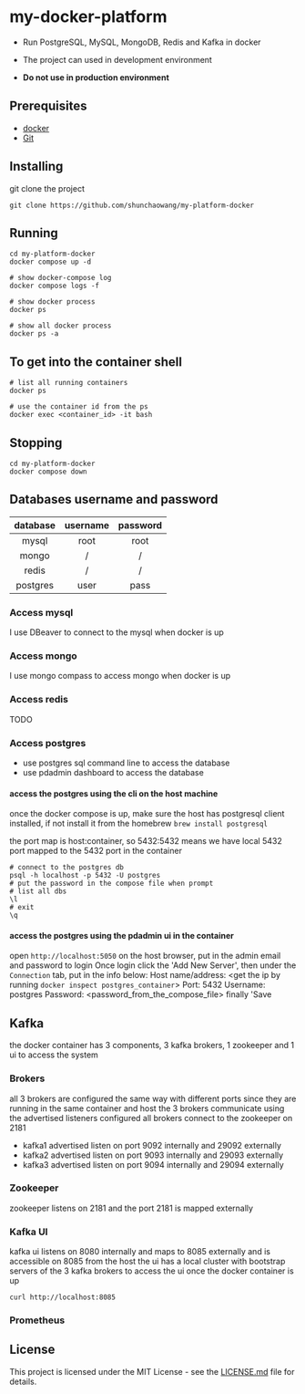 # my-docker-platform

- Run PostgreSQL, MySQL, MongoDB, Redis and Kafka in docker

- The project can used in development environment

- **Do not use in production environment**

## Prerequisites

- [docker](https://docs.docker.com/install/)
- [Git](https://git-scm.com/)

## Installing

git clone the project

```shell
git clone https://github.com/shunchaowang/my-platform-docker
```

## Running

```shell
cd my-platform-docker
docker compose up -d

# show docker-compose log
docker compose logs -f

# show docker process
docker ps

# show all docker process
docker ps -a
```

## To get into the container shell

```shell
# list all running containers
docker ps

# use the container id from the ps
docker exec <container_id> -it bash
```

## Stopping

```shell
cd my-platform-docker
docker compose down
```

## Databases username and password

| database | username | password |
| :------: | :------: | :------: |
|  mysql   |   root   |   root   |
|  mongo   |    /     |    /     |
|  redis   |    /     |    /     |
| postgres |   user   |   pass   |

### Access mysql

I use DBeaver to connect to the mysql when docker is up

### Access mongo

I use mongo compass to access mongo when docker is up

### Access redis

TODO

### Access postgres

- use postgres sql command line to access the database
- use pdadmin dashboard to access the database

#### access the postgres using the cli on the host machine

once the docker compose is up, make sure the host has postgresql client installed, if not install it from the homebrew `brew install postgresql`

the port map is host:container, so 5432:5432 means we have local 5432 port mapped to the 5432 port in the container

```shell
# connect to the postgres db
psql -h localhost -p 5432 -U postgres
# put the password in the compose file when prompt
# list all dbs
\l
# exit
\q

```

#### access the postgres using the pdadmin ui in the container

open `http://localhost:5050` on the host browser, put in the admin email and password to login
Once login click the 'Add New Server', then under the `Connection` tab, put in the info below:
Host name/address: <get the ip by running `docker inspect postgres_container`>
Port: 5432
Username: postgres
Password: <password_from_the_compose_file>
finally 'Save

## Kafka

the docker container has 3 components, 3 kafka brokers, 1 zookeeper and 1 ui to access the system

### Brokers

all 3 brokers are configured the same way with different ports since they are running in the same container and host
the 3 brokers communicate using the advertised listeners configured
all brokers connect to the zookeeper on 2181

- kafka1 advertised listen on port 9092 internally and 29092 externally
- kafka2 advertised listen on port 9093 internally and 29093 externally
- kafka3 advertised listen on port 9094 internally and 29094 externally

### Zookeeper

zookeeper listens on 2181 and the port 2181 is mapped externally

### Kafka UI

kafka ui listens on 8080 internally and maps to 8085 externally and is accessible on 8085 from the host
the ui has a local cluster with bootstrap servers of the 3 kafka brokers
to access the ui once the docker container is up

```
curl http://localhost:8085
```

### Prometheus

## License

This project is licensed under the MIT License - see the [LICENSE.md](https://github.com/shunchaowang/my-platform-docker/LICENSE) file for details.

